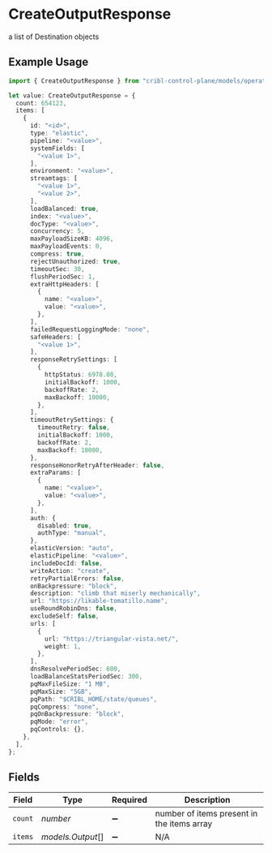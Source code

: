 # CreateOutputResponse

a list of Destination objects

## Example Usage

```typescript
import { CreateOutputResponse } from "cribl-control-plane/models/operations";

let value: CreateOutputResponse = {
  count: 654123,
  items: [
    {
      id: "<id>",
      type: "elastic",
      pipeline: "<value>",
      systemFields: [
        "<value 1>",
      ],
      environment: "<value>",
      streamtags: [
        "<value 1>",
        "<value 2>",
      ],
      loadBalanced: true,
      index: "<value>",
      docType: "<value>",
      concurrency: 5,
      maxPayloadSizeKB: 4096,
      maxPayloadEvents: 0,
      compress: true,
      rejectUnauthorized: true,
      timeoutSec: 30,
      flushPeriodSec: 1,
      extraHttpHeaders: [
        {
          name: "<value>",
          value: "<value>",
        },
      ],
      failedRequestLoggingMode: "none",
      safeHeaders: [
        "<value 1>",
      ],
      responseRetrySettings: [
        {
          httpStatus: 6978.08,
          initialBackoff: 1000,
          backoffRate: 2,
          maxBackoff: 10000,
        },
      ],
      timeoutRetrySettings: {
        timeoutRetry: false,
        initialBackoff: 1000,
        backoffRate: 2,
        maxBackoff: 10000,
      },
      responseHonorRetryAfterHeader: false,
      extraParams: [
        {
          name: "<value>",
          value: "<value>",
        },
      ],
      auth: {
        disabled: true,
        authType: "manual",
      },
      elasticVersion: "auto",
      elasticPipeline: "<value>",
      includeDocId: false,
      writeAction: "create",
      retryPartialErrors: false,
      onBackpressure: "block",
      description: "climb that miserly mechanically",
      url: "https://likable-tomatillo.name",
      useRoundRobinDns: false,
      excludeSelf: false,
      urls: [
        {
          url: "https://triangular-vista.net/",
          weight: 1,
        },
      ],
      dnsResolvePeriodSec: 600,
      loadBalanceStatsPeriodSec: 300,
      pqMaxFileSize: "1 MB",
      pqMaxSize: "5GB",
      pqPath: "$CRIBL_HOME/state/queues",
      pqCompress: "none",
      pqOnBackpressure: "block",
      pqMode: "error",
      pqControls: {},
    },
  ],
};
```

## Fields

| Field                                      | Type                                       | Required                                   | Description                                |
| ------------------------------------------ | ------------------------------------------ | ------------------------------------------ | ------------------------------------------ |
| `count`                                    | *number*                                   | :heavy_minus_sign:                         | number of items present in the items array |
| `items`                                    | *models.Output*[]                          | :heavy_minus_sign:                         | N/A                                        |